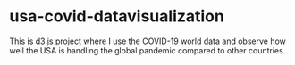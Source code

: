 # usa-covid-datavisualization
This is d3.js project where I use the COVID-19 world data and observe how well the USA is handling the global pandemic compared to other countries.
